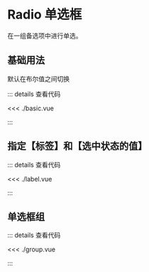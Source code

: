 <script setup lang="ts">
import Basic from './basic.vue'
import Label from './label.vue'
import Group from './group.vue'

</script>

# Radio 单选框

在一组备选项中进行单选。

## 基础用法

默认在布尔值之间切换

<Basic />


::: details 查看代码

<<< ./basic.vue

:::

## 指定【标签】和【选中状态的值】

<Label />


::: details 查看代码

<<< ./label.vue

:::

## 单选框组



<Group />


::: details 查看代码

<<< ./group.vue

:::
